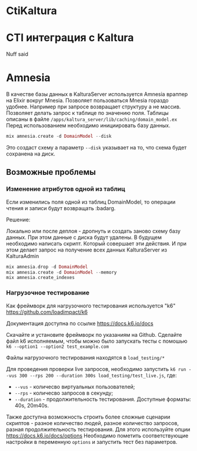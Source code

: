 # CtiKaltura

# CTI интеграция с Kaltura

Nuff said

# Amnesia
В качестве базы данных в KalturaServer используется Amnesia враппер на Elixir вокруг Mnesia.
Позволяет пользоваться Mnesia гораздо удобнее. Например при запросе возвращает структуру а не массив. 
Позволяет делать запрос к таблице по значению поля.
Таблицы описаны в файле `/apps/kaltura_server/lib/caching/domain_model.ex`
Перед использованием необходимо инициировать базу данных.

```elixir
mix amnesia.create -d DomainModel --disk
```

Это создаст схему а параметр `--disk` указывает на то, что схема будет сохранена на диск.

## Возможные проблемы

### Изменение атрибутов одной из таблиц

Если изменились поля одной из таблиц DomainModel, то операции чтения и записи будут возвращать :badarg.

Решение:

Локально или после деплоя - дропнуть и создать заново схему базу данных.
При этом данные с диска будут удалены. В будущем необходимо написать скрипт. Который совершает эти действия.
И при этом делает запрос на получение всех данных KalturaServer из KalturaAdmin

```elixir
mix amnesia.drop -d DomainModel
mix amnesia.create -d DomainModel --memory
mix amnesia.create_indexes
```


### Нагрузочное тестирование

Как фреймворк для нагрузочного тестирования используется "k6" https://github.com/loadimpact/k6

Документация доступна по ссылке https://docs.k6.io/docs

Скачайте и установите фреймворк по указаниям на Github.
Сделайте файл k6 исполняемым, чтобы можно было запускать тесты с помошью `k6 --option1 --option2 test_example.com` 

Файлы нагрузочного тестирования находятся в `load_testing/*`

Для проведения проверки live запросов, необходимо запустить
`k6 run --vus 300 --rps 200 --duration 300s load_testing/test_live.js`, где:

* `--vus` - количесво виртуальных пользователей;
* `--rps` - количесво запросов в секунду;
* `--duration` - продолжительность тестирования. Доступные форматы: 40s, 20m40s.

Также доступна возможность строить более сложные сценарии скриптов - разное количество людей, разное количество 
запросов, разная продолжительность тестирования. Для этого используйте опции https://docs.k6.io/docs/options 
Необходимо пометить соответствующие настройки в переменную `options` и запустить тест без параметров. 
